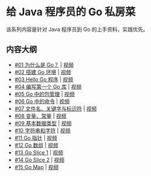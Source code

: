 # 给 Java 程序员的 Go 私房菜

该系列内容是针对 Java 程序员到 Go 的上手资料，实践优先。

## 内容大纲

- [#01 为什么是 Go？](chapter_01) | [视频]()
- [#02 搭建 Go 环境](chapter_02) | [视频]()
- [#03 Hello Go 程序](chapter_03) | [视频]()
- [#04 编写第一个 Go 库](chapter_04) | [视频]()
- [#05 Go 中的包管理](chapter_05) | [视频]()
- [#06 Go 中的命令](chapter_06) | [视频]()
- [#07 文件名、关键字与标识符](chapter_07) | [视频]()
- [#08 变量、常量](chapter_08) | [视频]()
- [#09 基本数据类型](chapter_09) | [视频]()
- [#10 字符串和字符](chapter_10) | [视频]()
- [#11 Go 指针](chapter_11) | [视频]()
- [#12 Go 数组](chapter_12) | [视频]()
- [#13 Go Slice 1](chapter_13) | [视频]()
- [#14 Go Slice 2](chapter_14) | [视频]()
- [#15 Go Map](chapter_15) | [视频]()


